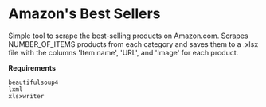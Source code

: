 # Amazon's Best Sellers
Simple tool to scrape the best-selling products on Amazon.com. Scrapes NUMBER_OF_ITEMS products from each category and saves them to a .xlsx file with the columns 'Item name', 'URL', and 'Image' for each product.

<b>Requirements</b>
```
beautifulsoup4
lxml
xlsxwriter
```
